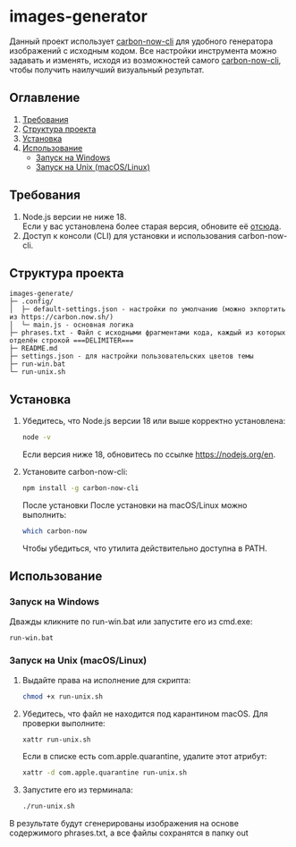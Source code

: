 
# images-generator

Данный проект использует [carbon-now-cli](https://github.com/mixn/carbon-now-cli) для удобного генератора изображений с исходным кодом. Все настройки инструмента можно задавать и изменять, исходя из возможностей самого [carbon-now-cli](https://github.com/mixn/carbon-now-cli), чтобы получить наилучший визуальный результат.

## Оглавление
1. [Требования](#требования)
2. [Структура проекта](#структура-проекта)
3. [Установка](#установка)
4. [Использование](#использование)
   - [Запуск на Windows](#запуск-на-windows)
   - [Запуск на Unix (macOS/Linux)](#запуск-на-unix-macoslinux)

## Требования

1. Node.js версии не ниже 18.  
   Если у вас установлена более старая версия, обновите её [отсюда](https://nodejs.org/en).
2. Доступ к консоли (CLI) для установки и использования carbon-now-cli.

## Структура проекта

```plaintext
images-generate/
├─ .config/
│  ├─ default-settings.json - настройки по умолчанию (можно экпортить из https://carbon.now.sh/)
│  └─ main.js - основная логика
├─ phrases.txt - Файл с исходными фрагментами кода, каждый из которых отделён строкой ===DELIMITER===
├─ README.md
├─ settings.json - для настройки пользовательских цветов темы
├─ run-win.bat
└─ run-unix.sh
```

## Установка

1. Убедитесь, что Node.js версии 18 или выше корректно установлена:

   ```bash
   node -v
   ```
   Если версия ниже 18, обновитесь по ссылке https://nodejs.org/en.


2. Установите carbon-now-cli:

   ```bash
   npm install -g carbon-now-cli
   ```
   
   После установки После установки на macOS/Linux можно выполнить:
       
   ```bash
   which carbon-now
   ```
   
   Чтобы убедиться, что утилита действительно доступна в PATH.

## Использование

### Запуск на Windows

Дважды кликните по run-win.bat или запустите его из cmd.exe:

```bash
run-win.bat
```

### Запуск на Unix (macOS/Linux)

1. Выдайте права на исполнение для скрипта:

   ```bash
   chmod +x run-unix.sh
   ```

2. Убедитесь, что файл не находится под карантином macOS. Для проверки выполните:

   ```bash
   xattr run-unix.sh
   ```
   
   Если в списке есть com.apple.quarantine, удалите этот атрибут:
   
   ```bash
   xattr -d com.apple.quarantine run-unix.sh
   ````

3. Запустите его из терминала:

   ```bash
   ./run-unix.sh
   ```

В результате будут сгенерированы изображения на основе содержимого phrases.txt, а все файлы сохранятся в папку out